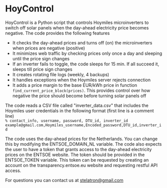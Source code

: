 # HoyControl
HoyControl is a Python script that controls Hoymiles microinverters to switch off solar panels when the day-ahead electricity price becomes negative. The code provides the following features

- It checks the day-ahead prices and turns off (on) the microinverters when prices are negative (positive)
- It minimizes web traffic by checking prices only once a day and sleeping until the price sign changes 
- If an inverter fails to toggle, the code sleeps for 15 min. If all succeed it, sleeps till price sign changes
- It creates rotating file logs (weekly, 4 backups)
- It handles exceptions when the Hoymiles server rejects connection 
- It adds a price margin to the base EUR/kWh price in function `find_current_price_block(prices)`. This provides control over how negative the price should become before turning solar panels off 

The code reads a CSV file called "inverter_data.csv" that includes the Hoymiles user credentials in the following format (first line is a comment line)  
`% contact_info, username, password, DTU_id, inverter_id`  
`example@gmail.com,Hoymiles_username,Encoded_password,DTU_id,inverter_id`  

The code uses the day-ahead prices for the Netherlands. You can change this by modifying the ENTSOE_DOMAIN_NL variable. The code also expects the user to have a token that grants access to the day-ahead electricity prices on the ENTSOE website. The token should be provided in the ENTSOE_TOKEN variable. This token can be requested by creating an account on the transparency.entsoe.eu website and requesting restful API access.

For questions you can contact us at stelatron@gmail.com
